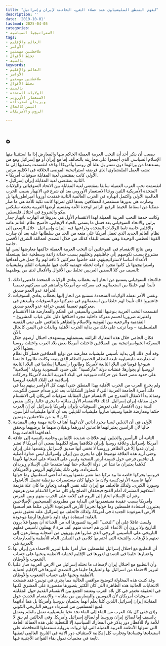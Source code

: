 ```yaml
---
title: "لفهم المنطق المليشياوي عند عملاء العرب الخادمة لإيران وإسرائيل"
description: ''
date: '2019-10-01'
lastmod: 2025-04-05
categories:
- الاستراتيجيا السياسية
tags:
- العالم والإقليم
- الأواصر
- ملاحظتين مهمتين
- تخلط الأقوال
- بالسيف
keywords:
- العالم والإقليم
- الأواصر
- ملاحظتين مهمتين
- تخلط الأقوال
- بالسيف
- الولايات المتحدة
- الاستعمار الأوروبي
- ويريدان استرداده
- اليمن كالحال
- الروس والأمريكان

---
```

# **ه**

يصعب أن ينكر أحد أن النخب العربية العميلة الحاكم منها والمعارض إذا ما استثنينا منها الإسلام السياسي الذي أجمعوا على محاربته بالتحالف إما مع إيران أو مع إسرائيل ومع من يسندهما من ورائهما دون تستر بل علنا أي روسيا وأمريكا أنها قد انقسمت بصنفيها إلى ما يشبه العمل المليشياوي الذي فرضته استراتيجية الفوضى الخلاقة في الاقليم مرتين:  
• الأولى كانت بمقتضى لعبة المقابلة سوفيات أمريكا.  
• الثانية بمقتضى لعبة المقابلة إيران إسرائيل.  
انقسمت نخب العرب العميلة سابقا بمقتضى لعبة المقابلة بين الاتحاد السوفياتي والولايات المتحدة الأمريكية اللتين ورثتا الاستعمار الأوروبي بعد أن شرع في الانهيار بسبب الحرب العالمية الأولى واكتمل انهياره في الحرب العالمية الثانية ففقدت أوروبا امبراطورياتها بل وصارت هي بدورها مستعمرة للعملاقين بعدها لكن ثمرتها كانت نكبة للأمة هي ما صار ممكنا من اسقاط الخيط الرفيع الرامز لوحدة الأمة وتقسيم أرضها العربية بخطة سايكس بيكو والشروع في احتلال فلسطين.  
وكانت خدمة النخب العربية العميلة لهذا الانقسام الأول هي بدروها قد انهارت بانهيار جدار برلين والاتحاد السوفياتي بعد فشل ما يسمى بالحياد الإيجابي. فأصبح نظام العالم عامة والإقليم خاصة تابعا للولايات المتحدة وذراعيها فيه -إيران وإسرائيل- خلال السعي إلى نظام العالم الجديد الذي تعمل أمريكا على منعه من الحد من سلطانها عليه بعد أن صارت القوة العظمى الوحيدة وهي تستعد للبقاء كذلك من خلال التصدي لعمالقة الشرق الأقصى خاصة.  
ومن نتائج الانقسام في المرحلتين أن النخب العربية العميلة حاكمها معارضها ليس لها مشروع بسبب نكوصهم إلى جاهليتهم وتخليهم بسبب حداثة زائفة وسطحية عما يستعمله الأعداء أساسا لاستراتيجيتهم. فقد خاضوا معركتين لا ناقة لهم ولا جمل في أهدافها واستراتيجيتها بل كانوا مجرد أدوات لخطة جهنمية كانت فيها مليشيات القلم ومليشيات السيف من كلا الصفين العربيين تخلط بين الأقوال والأفعال لدى من يوظفهما:  
1. فالاتحاد السوفياتي يستتبع من انحاز إليه بخطاب يعادي الولايات المتحدة فاعتبروا ذلك تأييدا لهم خلطا بين استعمالهم في معركته مع أمريكا وتأييدهم في معركتهم تعميما لخرافة عدو العدو صديق.  
2. ونفس الأمر تعمله الولايات المتحددة تستتبع من انحاز إليها بخطاب يعادي السوفيات فاعتبروا ذلك تأييدا لهم خلطا بين استعمالهم في معركتها مع السوفيات وتأييدهم في معركتهم تعميما لنفس خرافة عدو العدو صديق.  
انقسمت النخب العربية بنوعيها القلمي والسيفي في الحكم والمعارضة هذا الانقسام واعتبرته ضروريا لحسم معركة داخلية مجرد اختلاقها دليل على غياب المشروع – التقدمية والرجعية بين القومية والاسلام والتظاهر بالتنافس على تبني القضية الفلسطينية – وما ترتب على ذلك من بداية الحرب الأهلية وبالذات في اليمن كالحال الآن.  
فكان الحامي خلال هذه المعارك الزائفة يستعملهم ويستهدف احتلال أرضهم خلال المعركة الجيواسراتيجية بين العملاقين فاحتلت أمريكا بعض بلاد العرب واحتلت روسيا بعضها الآخر.  
وقد أدى ذلك إلى بداية تأسيس مليشيات معارضة من توابع العملاقين فصار كل نظام له معارضة مليشياوية تابعة للنظام الخصيم النظام الذي يتبعه وكانت طابورا خامسا شيوعيا قوميا في البلاد التابعة لأمريكا وطابورا رأسماليا إسلاميا في البلاد التابعة لروسيا أو بجوارها: فنشأت دولة “ماركسية” على حدود السعودية ودولة “إسلامية” على حدود مصر فضلا عن حركات شيوعية في البلاد العربية التابعة لأمريكا وحركات إسلامية في البلاد التابعة لروسيا.  
ولم يخرج العرب من الحرب الأهلية بهذا المنطق حتى انتهت كل الأواصر بينهم بما في ذلك آصرة الجامعة العربية التي لا تتجاوز الشكليات بعد غزو صدام حسين للكويت. ومنذئذ بدأ الانتقال المتدرج من الانقسام حول المقابلة سوفيات أمريكان إلى الانقسام حول مقابلة إيران إسرائيل. لذلك فالانقسام الأول يماثله ما يجري حاليا. ولكن بنفس البنية دون الاقتصار على تعويض السوفيات بإيران وأمريكا بإسرائيل أي إن العرب حكما ومعارضة قلميا وسيفيا صاروا مليشيات للذيلين بعد أن كانوا مليشيات للرأسين. لكن لا بد من ملاحظتين مهمتين:  
1. الأولى هي أن الذيلين ليسا مجرد أداتين لأن لهما أهداف ذاتية مهمة وهي المقدمة حاليا لأن الراسين يعتبرانهما قاعدتين لدورهما ويقبلان منهما ما يرضيهما ويحقق أهدافهما الخاصة بهما.  
2. الثانية أن الرأسين والذيلين لهم علاقات شديدة الإلتباس وخاصة بالنسبة إلى علاقة أمريكا بإسرائيل وعلاقة روسيا بإيران فكلاهما يصلح لكليهما بمعنى أن أمريكا لا تعتبر إيران عدوا إلا في الظاهر وروسيا لا تخفي أنها صديق لإسرائيل وتقدمها على إيران.  
وحتى أزيد هذه العلاقة توضيحا فإن ما يجري بين إيران وإسرائيل ليس عداوة أصلية بل تنافس فرعي حول قسمة أرض الضحية وليس على القضاء على أصحابها لأنهما كلاهما يعتبران ما نشأ عن دولة الإسلام حقا لهما متقدما على الإسلام ويريدان استرداده. وفي ذلك يشاركهم الروس والأمريكان.  
فروسيا يحركها خاصة ما بيد تركيا مما تعتبر نفسها وريثة له أعني اسطنبول وما حولها لأنها عاصمة الأرثودكسية ولأن ما حولها كان مستعمرات بيزنطية تشمل الأناضول وسوريا الكبرى. ولذلك فالحلف مع إيران علته نفس الهدف وتجاوز ما كان علة هزيمة أسلافهم المشترك أمام الفتح فيحققان الصلح ولو كان متأخرا للانتقام ممن هزمهم رغم أن الإسلام انحاز إلى الروم في كلامه على الحرب بينهم وبين الفرس.  
وأمريكا بسبب عقيدة مستعمريها في البداية من مطرودي المسيحيين الإصلاحيين يعتبرون استعادة فلسطين وما حولها تحريرا للأرض الموعودة الأولى مثلما هم أسسوا الأرض الموعودة الجديدة في أمريكا. ولذلك فالحلف مع إسرائيل علته تحقيق نفس الغاية: استعادة دولة داود باعتبارها أرضا موعودة.  
ولست غافلا على أن “النخب” العربية لتصورها انه من الحداثة أن يعموا فلا يرون التاريخ ولا يرون أن الأعداء الذين هم أحدث منهم ألف مرة لا يهملون تأسيس فعلهم التاريخي على التأسيس الروحي الذي صاروا هم يهزؤون من أصحابه ويسارعون إلى نعتهم بالإرهاب. والنتيجة التي أختم بها كلامي في التملش العام للأنظمة والمعارضات العربية هي:  
1. أن التطبيع مع احتلال إسرائيل لفلسطين صار أمرا علنيا لتبرير الاحتماء من إيران بها واعتبارها حليفا في التصدي لدورها في الإقليم لحماية الانظمة ونخبها على حساب الشعوب والأوطان.  
2. وأن التطبيع مع احتلال إيران لإضعاف ما تحتله إسرائيل من الارض العربية صار علنيا لتبرير الاحتماء من اسرائيل بها واعتبارها حليفا في التصدي لدورها في الإقليم لحماية الأنظمة ونخبها على حساب الشعوب والأوطان.  
وقد كتبت هذه المحاولة لتوضيح مواقفي الحالية مما يجري في تونس: فقد فضحت الانتخابات الحالية هذه الظاهرة التي كان الكثير يتصورها مقصورة على المشرق لكنها في الحقيقة تختمر في كل بلاد العرب وتعتمد الجمع بين الانقسام القديم حول المقابلة – سوفيات أمريكان لأن القوميين واليساريين من بقاياه – والانقسام الحديث حول المقابلة إيران إسرائيل اللذين كلنا يعلم أنهما يحتميان بروسيا وأمريكا بل هما أداتهما لمنع المسلمين من استرداد دورهم التاريخي الكوني.  
وإذن ففي كل بلاد العرب من الماء إلى الماء نجد نخبا مليشياوية تعمل بالقلم وتعمل بالسيف إما لصالح إيران وروسيا أو لصالح إسرائيل وأمريكا. وفي الحالتين لم يبق لا للأمة ولا للأقطار دور يذكر في المعارك السياسية إلا للتغطية على هذه العمالة العامة التي تمولها الأنظمة العربية العميلة التي لها ثروات بترولية تستعملها للمحافظة على استبدادها وفسادها وتحارب كل إمكانية لاستئناف دور الامة في التاريخ العالمي لتبقيها تابعة في محميات تمول بقاء القواعد الأجنبية فيها.

###

